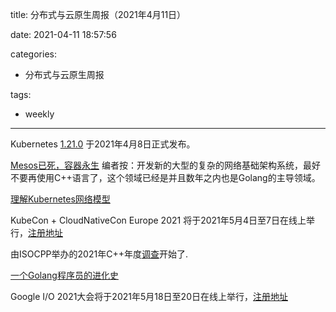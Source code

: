 title: 分布式与云原生周报（2021年4月11日）

date: 2021-04-11 18:57:56

categories:
- 分布式与云原生周报

tags:
- weekly

---

Kubernetes [1.21.0](https://kubernetes.io/blog/2021/04/08/kubernetes-1-21-release-announcement/) 于2021年4月8日正式发布。



[Mesos已死，容器永生](https://www.infoq.cn/article/dlr7vvRosiiNjPrwxGC8)
编者按：开发新的大型的复杂的网络基础架构系统，最好不要再使用C++语言了，这个领域已经是并且数年之内也是Golang的主导领域。



[理解Kubernetes网络模型](https://sookocheff.com/post/kubernetes/understanding-kubernetes-networking-model/)

<!--more-->

KubeCon + CloudNativeCon Europe 2021 将于2021年5月4日至7日在线上举行，[注册地址](https://events.linuxfoundation.org/kubecon-cloudnativecon-europe/register)


由ISOCPP举办的2021年C++年度[调查](https://isocpp.org/blog/2021/04/2021-annual-cpp-developer-survey-lite)开始了.


[一个Golang程序员的进化史](https://github.com/SuperPaintman/the-evolution-of-a-go-programmer)


Google I/O 2021大会将于2021年5月18日至20日在线上举行，[注册地址](https://events.google.com/io/)
